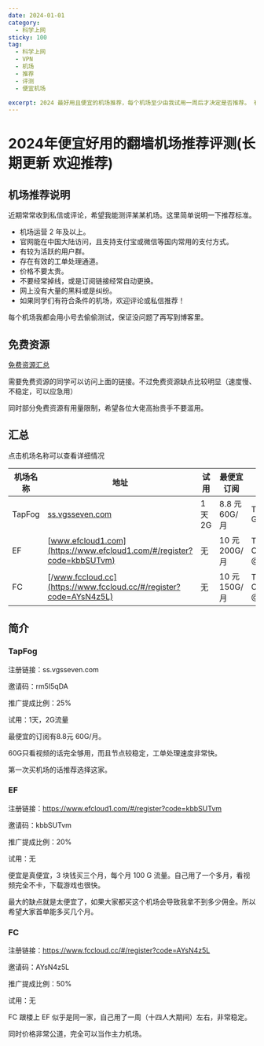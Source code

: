 ```yaml
---
date: 2024-01-01
category:
  - 科学上网
sticky: 100
tag:
  - 科学上网
  - VPN
  - 机场
  - 推荐
  - 评测
  - 便宜机场

excerpt: 2024 最好用且便宜的机场推荐，每个机场至少由我试用一周后才决定是否推荐。 有较为严格的审核标准，让大家伙儿们放心使用。
---
```


# 2024年便宜好用的翻墙机场推荐评测(长期更新 欢迎推荐)

## 机场推荐说明

近期常常收到私信或评论，希望我能测评某某机场。这里简单说明一下推荐标准。

- 机场运营 2 年及以上。
- 官网能在中国大陆访问，且支持支付宝或微信等国内常用的支付方式。
- 有较为活跃的用户群。
- 存在有效的工单处理通道。
- 价格不要太贵。
- 不要经常掉线，或是订阅链接经常自动更换。
- 网上没有大量的黑料或是纠纷。
- 如果同学们有符合条件的机场，欢迎评论或私信推荐！

每个机场我都会用小号去偷偷测试，保证没问题了再写到博客里。

## 免费资源

[免费资源汇总]()

需要免费资源的同学可以访问上面的链接。不过免费资源缺点比较明显（速度慢、不稳定，可以应急用）

同时部分免费资源有用量限制，希望各位大佬高抬贵手不要滥用。

## 汇总

点击机场名称可以查看详细情况

|机场名称|地址|试用|最便宜订阅|Telegram群|
|---|---|---|---|---|
|TapFog|[ss.vgsseven.com](https://ss.vgsseven.com/#/register?code=rm5I5qDA)|1天 2G|8.8 元 60G/月|Telegram: Join Group Chat|
|EF|[www.efcloud1.com](https://www.efcloud1.com/#/register?code=kbbSUTvm)|无|10 元 200G/月|Telegram: Contact @efcloudgroup|
|FC|[/www.fccloud.cc](https://www.fccloud.cc/#/register?code=AYsN4z5L)|无|10 元 150G/月|Telegram: Contact @fccloudchat|

## 简介

### TapFog

注册链接：ss.vgsseven.com

邀请码：rm5I5qDA

推广提成比例：25%

试用：1天，2G流量

最便宜的订阅有8.8元 60G/月。

60G只看视频的话完全够用，而且节点较稳定，工单处理速度非常快。

第一次买机场的话推荐选择这家。

### EF

注册链接：https://www.efcloud1.com/#/register?code=kbbSUTvm

邀请码：kbbSUTvm

推广提成比例：20%

试用：无

便宜是真便宜，3 块钱买三个月，每个月 100 G 流量。自己用了一个多月，看视频完全不卡，下载游戏也很快。

最大的缺点就是太便宜了，如果大家都买这个机场会导致我拿不到多少佣金。所以希望大家首单能多买几个月。

### FC

注册链接：https://www.fccloud.cc/#/register?code=AYsN4z5L

邀请码：AYsN4z5L

推广提成比例：50%

试用：无

FC 跟楼上 EF 似乎是同一家，自己用了一周（十四人大期间）左右，非常稳定。

同时价格非常公道，完全可以当作主力机场。